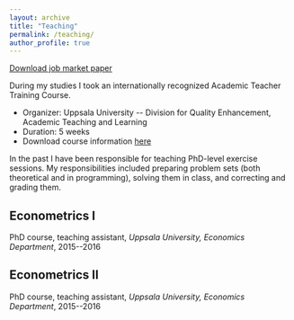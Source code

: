 ```yaml
---
layout: archive
title: "Teaching"
permalink: /teaching/
author_profile: true
---
```


<!-- 
NOTE: include in _teaching folder files that want to parse through.
They are included with similar layout as those specified here below, 
BUT have link on their title that leads to separate page (that can contain additional info; at this stage not necessary).

{% include base_path %}

{% for post in site.teaching reversed %}
  {% include archive-single.html %}
{% endfor %} 
-->

[Download job market paper](https://www.dropbox.com/s/nw18ktj8nbcdznv/lombardi_jmp.pdf?dl=0)

During my studies I took an internationally recognized Academic Teacher Training Course.
+ Organizer: Uppsala University -- Division for Quality Enhancement, Academic Teaching and Learning
+ Duration: 5 weeks
+ Download course information [here](https://mp.uu.se/documents/432512/1088563/Course+information+Academic+Teacher+Training+Course-+ny+vt18.pdf/cb9bec63-bc17-b1a4-c17d-cc0ab9b26ca1)

In the past I have been responsible for teaching PhD-level exercise sessions.
My responsibilities included preparing problem sets (both theoretical and in programming), solving them in class, and correcting and grading them.


## Econometrics I

PhD course, teaching assistant, _Uppsala University, Economics Department_, 2015--2016



## Econometrics II

PhD course, teaching assistant, _Uppsala University, Economics Department_, 2015--2016
